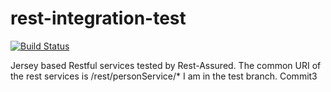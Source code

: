 # rest-integration-test
[![Build Status](https://travis-ci.org/kaanaktas/rest-integration-test.svg?branch=master)](https://travis-ci.org/kaanaktas/rest-integration-test)

Jersey based Restful services tested by Rest-Assured.
The common URI of the rest services is /rest/personService/*
I am in the test branch. Commit3